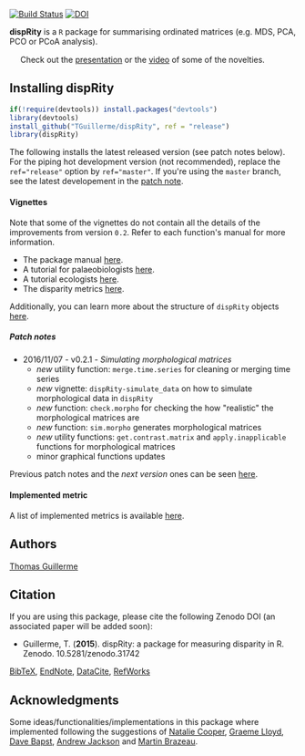 [![Build Status](https://travis-ci.org/TGuillerme/dispRity.svg?branch=release)](https://travis-ci.org/TGuillerme/dispRity)
[![DOI](https://zenodo.org/badge/DOI/10.5281/zenodo.55646.svg)](https://doi.org/10.5281/zenodo.55646)

**dispRity** is a `R` package for summarising ordinated matrices (e.g. MDS, PCA, PCO or PCoA analysis).

<a href="https://figshare.com/articles/New_approaches_to_disparity-through-time_analysis/3437546"><img src="http://tguillerme.github.io/images/logo-FS.png" height="15" widht="15"/></a> 
Check out the [presentation](https://figshare.com/articles/New_approaches_to_disparity-through-time_analysis/3437546) or the [video](https://www.youtube.com/watch?v=ZzipKw8W8KQ) of some of the novelties.

## Installing dispRity
```r
if(!require(devtools)) install.packages("devtools")
library(devtools)
install_github("TGuillerme/dispRity", ref = "release")
library(dispRity)
```

The following installs the latest released version (see patch notes below). For the piping hot development version (not recommended), replace the `ref="release"` option by `ref="master"`. If you're using the `master` branch, see the latest developement in the [patch note](https://github.com/TGuillerme/dispRity/blob/master/patch_notes.md).

#### Vignettes
Note that some of the vignettes do not contain all the details of the improvements from version `0.2`. Refer to each function's manual for more information.
*  The package manual [here](https://github.com/TGuillerme/dispRity/blob/master/doc/dispRity-manual.Rmd).
*  A tutorial for palaeobiologists [here](https://github.com/TGuillerme/dispRity/blob/master/doc/dispRity-palaeo-demo.Rmd).
*  A tutorial ecologists [here](https://github.com/TGuillerme/dispRity/blob/master/doc/dispRity-ecology-demo.Rmd).
*  The disparity metrics [here](https://github.com/TGuillerme/dispRity/blob/master/doc/dispRity-metrics.Rmd).

Additionally, you can learn more about the structure of `dispRity` objects [here](https://github.com/TGuillerme/dispRity/blob/master/disparity_object.md).

##### Patch notes
* 2016/11/07 - v0.2.1 - *Simulating morphological matrices*
  * *new* utility function: `merge.time.series` for cleaning or merging time series
  * *new* vignette: `dispRity-simulate_data` on how to simulate morphological data in `dispRity`
  * *new* function: `check.morpho` for checking the how "realistic" the morphological matrices are
  * *new* function: `sim.morpho` generates morphological matrices 
  * *new* utility functions: `get.contrast.matrix` and `apply.inapplicable` functions for morphological matrices
  * minor graphical functions updates
  
Previous patch notes and the *next version* ones can be seen [here](https://github.com/TGuillerme/dispRity/blob/master/patch_notes.md).

#### Implemented metric
A list of implemented metrics is available [here](https://github.com/TGuillerme/dispRity/blob/master/doc/dispRity-metrics.Rmd).

Authors
-------
[Thomas Guillerme](http://tguillerme.github.io)

Citation
-------
If you are using this package, please cite the following Zenodo DOI (an associated paper will be added soon):

* Guillerme, T. (**2015**). dispRity: a package for measuring disparity in R. Zenodo. 10.5281/zenodo.31742

 [BibTeX](https://zenodo.org/record/31742/export/hx), [EndNote](https://zenodo.org/record/31742/export/xe), [DataCite](https://zenodo.org/record/31742/export/dcite3), [RefWorks](https://zenodo.org/record/31742/export/xw)

Acknowledgments
-------
Some ideas/functionalities/implementations in this package where implemented following the suggestions of [Natalie Cooper](http://nhcooper123.github.io/), [Graeme Lloyd](http://www.graemetlloyd.com/), [Dave Bapst](http://webpages.sdsmt.edu/~dbapst/), [Andrew Jackson](http://www.tcd.ie/Zoology/research/research/theoretical/andrewjackson.php) and [Martin Brazeau](http://www.imperial.ac.uk/people/m.brazeau).

